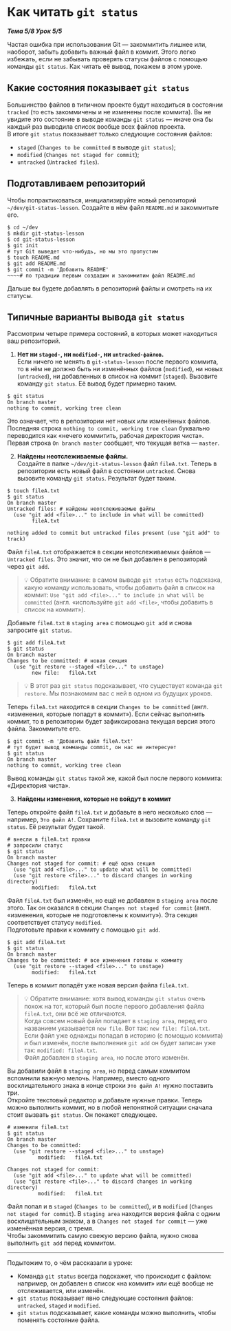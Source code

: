# Как читать `git status`  

__*Тема 5/8 Урок 5/5*__  

Частая ошибка при использовании Git — закоммитить лишнее или, наоборот, забыть добавить важный файл в коммит. Этого легко избежать, если не забывать проверять статусы файлов с помощью команды `git status`. Как читать её вывод, покажем в этом уроке.  

## Какие состояния показывает `git status`  

Большинство файлов в типичном проекте будут находиться в состоянии `tracked` (то есть закоммичены и не изменены после коммита). Вы не увидите это состояние в выводе команды `git status` — иначе она бы каждый раз выводила список вообще всех файлов проекта.  
В итоге `git status` показывает только следующие состояния файлов:  

- `staged` (`Changes to be committed` в выводе `git status`);  
- `modified` (`Changes not staged for commit`);
- `untracked` (`Untracked files`).  

## Подготавливаем репозиторий  

Чтобы попрактиковаться, инициализируйте новый репозиторий `~/dev/git-status-lesson`. Создайте в нём файл `README.md` и закоммитьте его.

```text
$ cd ~/dev
$ mkdir git-status-lesson
$ cd git-status-lesson
$ git init
# тут Git выведет что-нибудь, но мы это пропустим
$ touch README.md
$ git add README.md
$ git commit -m 'Добавить README'
~~~~# по традиции первым создадим и закоммитим файл README.md 
```

Дальше вы будете добавлять в репозиторий файлы и смотреть на их статусы.  

## Типичные варианты вывода `git status`  

Рассмотрим четыре примера состояний, в которых может находиться ваш репозиторий.  

1. __Нет ни `staged-`, ни `modified-`, ни `untracked-файлов`.__  
  Если ничего не менять в `git-status-lesson` после первого коммита, то в нём не должно быть ни изменённых файлов (`modified`), ни новых (`untracked`), ни добавленных в список на коммит (`staged`). Вызовите команду `git status`. Её вывод будет примерно таким.

  ```text
  $ git status
  On branch master
  nothing to commit, working tree clean  
  ```

  Это означает, что в репозитории нет новых или изменённых файлов. Последняя строка `nothing to commit, working tree clean` буквально переводится как «нечего коммитить, рабочая директория чиста».  
  Первая строка `On branch master` сообщает, что текущая ветка — `master`.  

2. __Найдены неотслеживаемые файлы.__  
  Создайте в папке `~/dev/git-status-lesson` файл `fileA.txt`. Теперь в репозитории есть новый файл в состоянии `untracked`. Снова вызовите команду `git status`. Результат будет таким.

  ```text
  $ touch fileA.txt
  $ git status
  On branch master
  Untracked files: # найдены неотслеживаемые файлы
    (use "git add <file>..." to include in what will be committed)
          fileA.txt

  nothing added to commit but untracked files present (use "git add" to track) 
  ```

  Файл `fileA.txt` отображается в секции неотслеживаемых файлов — `Untracked files`. Это значит, что он не был добавлен в репозиторий через `git add`.  

  > 💡 Обратите внимание: в самом выводе `git status` есть подсказка, какую команду использовать, чтобы добавить файл в список на коммит: `Use "git add <file>..." to include in what will be committed` (англ. «используйте `git add <file>`, чтобы добавить в список на коммит»).  

  Добавьте `fileA.txt` в `staging area` с помощью `git add` и снова запросите `git status`.  

  ```text
  $ git add fileA.txt 
  $ git status
  On branch master
  Changes to be committed: # новая секция
    (use "git restore --staged <file>..." to unstage)
          new file:   fileA.txt 
  ```

  > 💡 В этот раз `git status` подсказывает, что существует команда `git restore`. Мы познакомим вас с ней в одном из будущих уроков.  

  Теперь `fileA.txt` находится в секции `Changes to be committed` (англ. «изменения, которые попадут в коммит»). Если сейчас выполнить коммит, то в репозитории будет зафиксирована текущая версия этого файла. Закоммитьте его.  

  ```text
  $ git commit -m 'Добавить файл fileA.txt'
  # тут будет вывод комманды commit, он нас не интересует
  $ git status
  On branch master
  nothing to commit, working tree clean 
  ```

  Вывод команды `git status` такой же, какой был после первого коммита: «Директория чиста».  

3. __Найдены изменения, которые не войдут в коммит__  

  Теперь откройте файл `fileA.txt` и добавьте в него несколько слов — например, `Это файл A!`. Сохраните `fileA.txt` и вызовите команду `git status`. Её результат будет такой.

  ```text
  # внесли в fileA.txt правки
  # запросили статус
  $ git status 
  On branch master
  Changes not staged for commit: # ещё одна секция
    (use "git add <file>..." to update what will be committed)
    (use "git restore <file>..." to discard changes in working directory)
          modified:   fileA.txt 
  ```

  Файл `fileA.txt` был изменён, но ещё не добавлен в `staging area` после этого. Так он оказался в секции `Changes not staged for commit` (англ. «изменения, которые не подготовлены к коммиту»). Эта секция соответствует статусу `modified`.  
  Подготовьте правки к коммиту с помощью `git add`.  

  ```text
  $ git add fileA.txt
  $ git status
  On branch master
  Changes to be committed: # все изменения готовы к коммиту
    (use "git restore --staged <file>..." to unstage)
          modified:   fileA.txt 
  ```

  Теперь в коммит попадёт уже новая версия файла `fileA.txt`.  
  > 💡 Обратите внимание: хотя вывод команды `git status` очень похож на тот, который был после первого добавления файла `fileA.txt`, они всё же отличаются.  
  Когда совсем новый файл попадает в `staging area`, перед его названием указывается `new file`. Вот так: `new file: fileA.txt`.  
  Если файл уже однажды попадал в историю (с помощью коммита) и был изменён, после выполнения `git add` он будет записан уже так: `modified: fileA.txt`.  
  Файл добавлен в `staging area`, но после этого изменён.  

  Вы добавили файл в `staging area`, но перед самым коммитом вспомнили важную мелочь. Например, вместо одного восклицательного знака в конце строки `Это файл A!` нужно поставить три.  
  Откройте текстовый редактор и добавьте нужные правки. Теперь можно выполнить коммит, но в любой непонятной ситуации сначала стоит вызвать `git status`. Он покажет следующее.  

  ```text
  # изменили fileA.txt
  $ git status
  On branch master
  Changes to be committed:
    (use "git restore --staged <file>..." to unstage)
            modified:   fileA.txt

  Changes not staged for commit:
    (use "git add <file>..." to update what will be committed)
    (use "git restore <file>..." to discard changes in working directory)
            modified:   fileA.txt 
  ```

  Файл попал и в `staged` (`Changes to be committed`), и в `modified` (`Changes not staged for commit`). В `staging area` находится версия файла с одним восклицательным знаком, а в `Changes not staged for commit` — уже изменённая версия, с тремя.  
  Чтобы закоммитить самую свежую версию файла, нужно снова выполнить `git add` перед коммитом.  

---
Подытожим то, о чём рассказали в уроке:  

- Команда `git status` всегда подскажет, что происходит с файлом: например, он добавлен в список «на коммит» или ещё вообще не отслеживается, или изменён.  
- `git status` показывает явно следующие состояния файлов: `untracked`, `staged` и `modified`.  
- `git status` подсказывает, какие команды можно выполнить, чтобы поменять состояние файла.  
